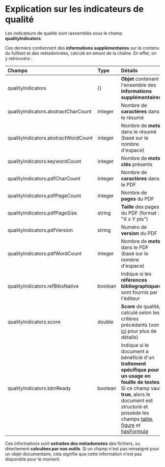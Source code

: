 # Explication sur les indicateurs de qualité

Les indicateurs de qualité sont rassemblés sous le champ **qualityIndicators**.

Ces derniers contiennent des **informations supplémentaires** sur le contenu du fulltext et des métadonnées, calculé en amont de la chaîne. En effet, on y retrouvera :

| Champs | Type | Détails |
| :--- | :--- | :--- |
| qualityIndicators | {} | **Objet** contenant l'ensemble des **informations supplémentaires** |
| qualityIndicators.abstractCharCount | integer | Nombre de **caractères** dans le résumé |
| qualityIndicators.abstractWordCount | integer | Nombre de **mots** dans le résumé \(basé sur le nombre d'espace\) |
| qualityIndicators.keywordCount | integer | Nombre de **mots clés** présents |
| qualityIndicators.pdfCharCount | integer | Nombre de **caractères** dans le PDF |
| qualityIndicators.pdfPageCount | integer | Nombre de **pages** du PDF |
| qualityIndicators.pdfPageSize | string | **Taille** des pages du PDF \(format : "X x Y pts"\) |
| qualityIndicators.pdfVersion | string | Numéro de **version** du PDF |
| qualityIndicators.pdfWordCount | integer | Nombre de **mots** dans le PDF \(basé sur le nombre d'espace\) |
| qualityIndicators.refBibsNative | boolean | Indique si les **références bibliographiques** sont fournis par l'éditeur |
| qualityIndicators.score | double | **Score** de qualité, calculé selon les critères précédents \(voir [ici](https://github.com/istex/istex-web-doc/tree/bc2b57f3e7c3dddba8986e80f7f526e8b0ea0dc6/results/README.md#calcul-du-score-de-qualite) pour plus de détails\) |
| qualityIndicators.tdmReady | boolean | Indique si le document a bénéficié d'un **traitement spécifique pour un usage en fouille de textes**. Si ce champ vaut **true**, alors le document est structuré et possède les champs [table](article-fields.md), [figure](article-fields.md) et [hasFormula](article-fields.md) |

Ces informations sont **extraites des métadonnées** des fichiers, ou directement **calculées par nos outils**. Si un champ n'est pas renseigné pour un objet documentaire, cela signifie que cette information n'est pas disponible pour le moment.

